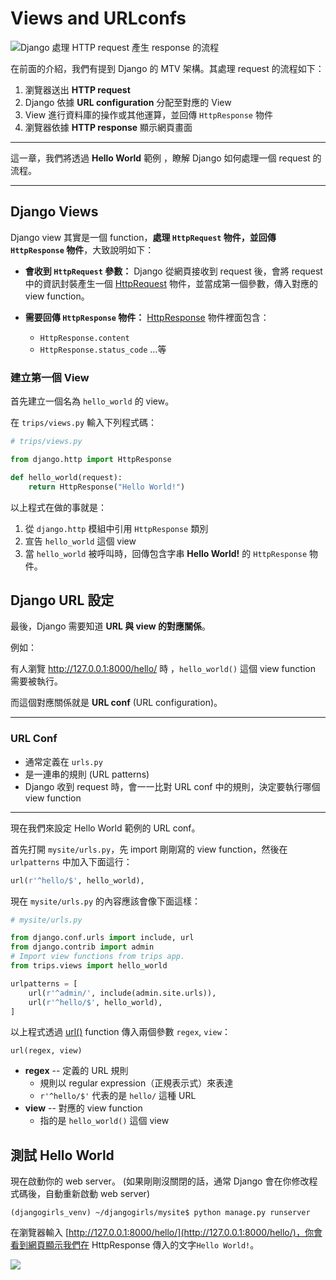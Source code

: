 # Views and URLconfs

![Django 處理 HTTP request 產生 response 的流程](./../images/url-dispatch.png)

在前面的介紹，我們有提到 Django 的 MTV 架構。其處理 request 的流程如下：

1. 瀏覽器送出 **HTTP request**
2. Django 依據 **URL configuration** 分配至對應的 View
3. View 進行資料庫的操作或其他運算，並回傳 `HttpResponse` 物件
4. 瀏覽器依據 **HTTP response** 顯示網頁畫面

---

這一章，我們將透過 **Hello World** 範例 ，瞭解 Django 如何處理一個 request 的流程。

---

## Django Views

Django view 其實是一個 function，**處理 `HttpRequest` 物件，並回傳 `HttpResponse` 物件**，大致說明如下：

- **會收到 `HttpRequest` 參數：** Django 從網頁接收到 request 後，會將 request 中的資訊封裝產生一個 [HttpRequest](https://docs.djangoproject.com/en/1.8/ref/request-response/#httprequest-objects) 物件，並當成第一個參數，傳入對應的 view function。

- **需要回傳 `HttpResponse` 物件：**
[HttpResponse](https://docs.djangoproject.com/en/1.8/ref/request-response/#httpresponse-objects) 物件裡面包含：
    - `HttpResponse.content`
    - `HttpResponse.status_code` …等

### 建立第一個 View

首先建立一個名為 `hello_world` 的 view。

在 `trips/views.py` 輸入下列程式碼：

```python
# trips/views.py

from django.http import HttpResponse

def hello_world(request):
    return HttpResponse("Hello World!")
```

以上程式在做的事就是：

1. 從 `django.http` 模組中引用 `HttpResponse` 類別
2. 宣告 `hello_world` 這個 view
3. 當 `hello_world` 被呼叫時，回傳包含字串 **Hello World!** 的 `HttpResponse` 物件。


## Django URL 設定

最後，Django 需要知道 **URL 與 view 的對應關係**。

例如：

有人瀏覽 http://127.0.0.1:8000/hello/ 時 ，`hello_world()` 這個 view function 需要被執行。

而這個對應關係就是 **URL conf** (URL configuration)。

---

### URL Conf

- 通常定義在 `urls.py`
- 是一連串的規則 (URL patterns)
- Django 收到 request 時，會一一比對 URL conf 中的規則，決定要執行哪個 view function

---

現在我們來設定 Hello World 範例的 URL conf。

首先打開 `mysite/urls.py`，先 import 剛剛寫的 view function，然後在 `urlpatterns` 中加入下面這行：

```python
url(r'^hello/$', hello_world),
```

現在 `mysite/urls.py` 的內容應該會像下面這樣：

```python
# mysite/urls.py

from django.conf.urls import include, url
from django.contrib import admin
# Import view functions from trips app.
from trips.views import hello_world

urlpatterns = [
    url(r'^admin/', include(admin.site.urls)),
    url(r'^hello/$', hello_world),
]
```

以上程式透過 [url()](https://docs.djangoproject.com/en/1.8/ref/urls/#django.conf.urls.url) function 傳入兩個參數 `regex`, `view`：

    url(regex, view)

- **regex** -- 定義的 URL 規則
    - 規則以 regular expression（正規表示式）來表達
    -  `r'^hello/$'` 代表的是 `hello/` 這種 URL
- **view** -- 對應的 view function
    - 指的是 `hello_world()` 這個 view


## 測試 Hello World

現在啟動你的 web server。 (如果剛剛沒關閉的話，通常 Django 會在你修改程式碼後，自動重新啟動 web server)

```
(djangogirls_venv) ~/djangogirls/mysite$ python manage.py runserver
```

在瀏覽器輸入 [http://127.0.0.1:8000/hello/](http://127.0.0.1:8000/hello/)，你會看到網頁顯示我們在 HttpResponse 傳入的文字`Hello World!`。

![](./../images/hello-world-plaintext.png)
